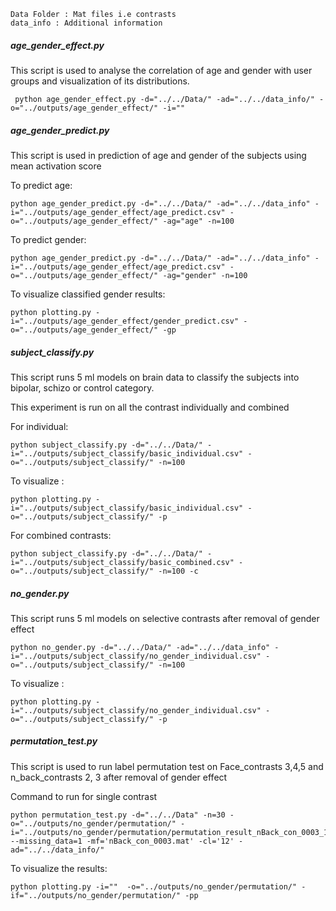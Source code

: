 
    Data Folder : Mat files i.e contrasts
    data_info : Additional information 


##### age_gender_effect.py 

This script is used to analyse the correlation of age 
and gender with user groups and visualization of its 
distributions. 

     python age_gender_effect.py -d="../../Data/" -ad="../../data_info/" -o="../outputs/age_gender_effect/" -i=""

    
##### age_gender_predict.py

This script is used in prediction of age and gender of the subjects 
using mean activation score

To predict age:

    python age_gender_predict.py -d="../../Data/" -ad="../../data_info" -i="../outputs/age_gender_effect/age_predict.csv" -o="../outputs/age_gender_effect/" -ag="age" -n=100

To predict gender:

    python age_gender_predict.py -d="../../Data/" -ad="../../data_info" -i="../outputs/age_gender_effect/age_predict.csv" -o="../outputs/age_gender_effect/" -ag="gender" -n=100

To visualize classified gender results:

    python plotting.py -i="../outputs/age_gender_effect/gender_predict.csv" -o="../outputs/age_gender_effect/" -gp


##### subject_classify.py

This script runs 5 ml models on brain data to classify the 
subjects into bipolar, schizo or control category. 

This experiment is run on all the contrast individually and
combined

For individual:
    
    python subject_classify.py -d="../../Data/" -i="../outputs/subject_classify/basic_individual.csv" -o="../outputs/subject_classify/" -n=100
    
To visualize :

    python plotting.py -i="../outputs/subject_classify/basic_individual.csv" -o="../outputs/subject_classify/" -p

For combined contrasts:

    python subject_classify.py -d="../../Data/" -i="../outputs/subject_classify/basic_combined.csv" -o="../outputs/subject_classify/" -n=100 -c
    

##### no_gender.py

This script runs 5 ml models on selective contrasts after
removal of gender effect

    python no_gender.py -d="../../Data/" -ad="../../data_info" -i="../outputs/subject_classify/no_gender_individual.csv" -o="../outputs/subject_classify/" -n=100
    
To visualize :

    python plotting.py -i="../outputs/subject_classify/no_gender_individual.csv" -o="../outputs/subject_classify/" -p

##### permutation_test.py

This script is used to run label permutation test on 
Face_contrasts 3,4,5 and n_back_contrasts 2, 3 after removal of 
gender effect

Command to run for single contrast

    python permutation_test.py -d="../../Data" -n=30 -o="../outputs/no_gender/permutation/" -i="../outputs/no_gender/permutation/permutation_result_nBack_con_0003_12.csv" --missing_data=1 -mf='nBack_con_0003.mat' -cl='12' -ad="../../data_info/"
    
To visualize the results:
    
    python plotting.py -i=""  -o="../outputs/no_gender/permutation/" -if="../outputs/no_gender/permutation/" -pp
